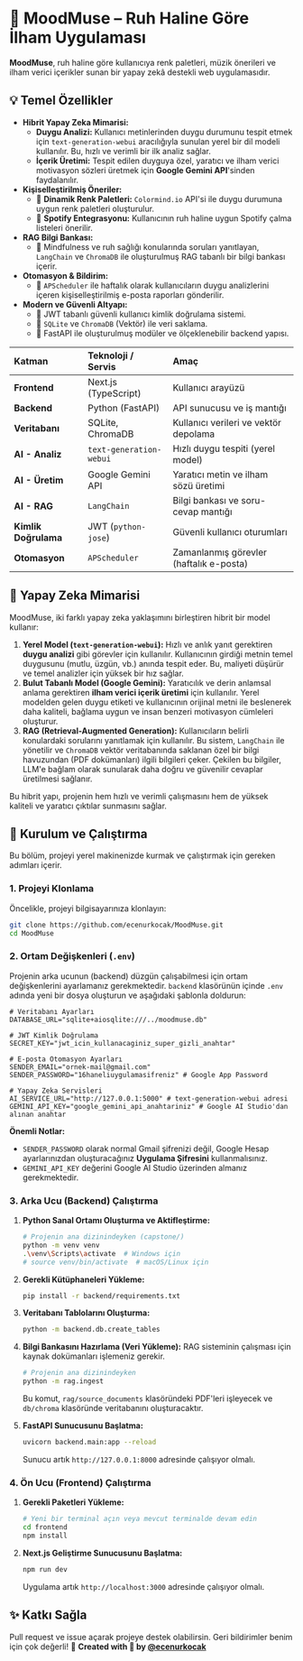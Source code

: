# 🎨 MoodMuse – Ruh Haline Göre İlham Uygulaması

**MoodMuse**, ruh haline göre kullanıcıya renk paletleri, müzik önerileri ve ilham verici içerikler sunan bir yapay zekâ destekli web uygulamasıdır.

## 💡 Temel Özellikler
- **Hibrit Yapay Zeka Mimarisi:**
    - **Duygu Analizi:** Kullanıcı metinlerinden duygu durumunu tespit etmek için `text-generation-webui` aracılığıyla sunulan yerel bir dil modeli kullanılır. Bu, hızlı ve verimli bir ilk analiz sağlar.
    - **İçerik Üretimi:** Tespit edilen duyguya özel, yaratıcı ve ilham verici motivasyon sözleri üretmek için **Google Gemini API**'sinden faydalanılır.
- **Kişiselleştirilmiş Öneriler:**
    - 🎨 **Dinamik Renk Paletleri:** `Colormind.io` API'si ile duygu durumuna uygun renk paletleri oluşturulur.
    - 🎵 **Spotify Entegrasyonu:** Kullanıcının ruh haline uygun Spotify çalma listeleri önerilir.
- **RAG Bilgi Bankası:**
    - 🧠 Mindfulness ve ruh sağlığı konularında soruları yanıtlayan, `LangChain` ve `ChromaDB` ile oluşturulmuş RAG tabanlı bir bilgi bankası içerir.
- **Otomasyon & Bildirim:**
    - 💌 `APScheduler` ile haftalık olarak kullanıcıların duygu analizlerini içeren kişiselleştirilmiş e-posta raporları gönderilir.
- **Modern ve Güvenli Altyapı:**
    - 🔐 JWT tabanlı güvenli kullanıcı kimlik doğrulama sistemi.
    - 💾 `SQLite` ve `ChromaDB` (Vektör) ile veri saklama.
    - 🧩 FastAPI ile oluşturulmuş modüler ve ölçeklenebilir backend yapısı.

| Katman | Teknoloji / Servis | Amaç |
| :--- | :--- | :--- |
| **Frontend** | Next.js (TypeScript) | Kullanıcı arayüzü |
| **Backend** | Python (FastAPI) | API sunucusu ve iş mantığı |
| **Veritabanı**| SQLite, ChromaDB | Kullanıcı verileri ve vektör depolama |
| **AI - Analiz** | `text-generation-webui` | Hızlı duygu tespiti (yerel model) |
| **AI - Üretim** | Google Gemini API | Yaratıcı metin ve ilham sözü üretimi |
| **AI - RAG** | `LangChain` | Bilgi bankası ve soru-cevap mantığı |
| **Kimlik Doğrulama** | JWT (`python-jose`) | Güvenli kullanıcı oturumları |
| **Otomasyon** | `APScheduler` | Zamanlanmış görevler (haftalık e-posta) |


## 🧠 Yapay Zeka Mimarisi

MoodMuse, iki farklı yapay zeka yaklaşımını birleştiren hibrit bir model kullanır:

1.  **Yerel Model (`text-generation-webui`):** Hızlı ve anlık yanıt gerektiren **duygu analizi** gibi görevler için kullanılır. Kullanıcının girdiği metnin temel duygusunu (mutlu, üzgün, vb.) anında tespit eder. Bu, maliyeti düşürür ve temel analizler için yüksek bir hız sağlar.
2.  **Bulut Tabanlı Model (Google Gemini):** Yaratıcılık ve derin anlamsal anlama gerektiren **ilham verici içerik üretimi** için kullanılır. Yerel modelden gelen duygu etiketi ve kullanıcının orijinal metni ile beslenerek daha kaliteli, bağlama uygun ve insan benzeri motivasyon cümleleri oluşturur.
3.  **RAG (Retrieval-Augmented Generation):** Kullanıcıların belirli konulardaki sorularını yanıtlamak için kullanılır. Bu sistem, `LangChain` ile yönetilir ve `ChromaDB` vektör veritabanında saklanan özel bir bilgi havuzundan (PDF dokümanları) ilgili bilgileri çeker. Çekilen bu bilgiler, LLM'e bağlam olarak sunularak daha doğru ve güvenilir cevaplar üretilmesi sağlanır.

Bu hibrit yapı, projenin hem hızlı ve verimli çalışmasını hem de yüksek kaliteli ve yaratıcı çıktılar sunmasını sağlar.

## 🚀 Kurulum ve Çalıştırma

Bu bölüm, projeyi yerel makinenizde kurmak ve çalıştırmak için gereken adımları içerir.

### **1. Projeyi Klonlama**

Öncelikle, projeyi bilgisayarınıza klonlayın:
```bash
git clone https://github.com/ecenurkocak/MoodMuse.git
cd MoodMuse
```

### **2. Ortam Değişkenleri (`.env`)**

Projenin arka ucunun (backend) düzgün çalışabilmesi için ortam değişkenlerini ayarlamanız gerekmektedir. `backend` klasörünün içinde `.env` adında yeni bir dosya oluşturun ve aşağıdaki şablonla doldurun:

```
# Veritabanı Ayarları
DATABASE_URL="sqlite+aiosqlite:///../moodmuse.db"

# JWT Kimlik Doğrulama
SECRET_KEY="jwt_icin_kullanacaginiz_super_gizli_anahtar"

# E-posta Otomasyon Ayarları
SENDER_EMAIL="ornek-mail@gmail.com"
SENDER_PASSWORD="16haneliuygulamasifreniz" # Google App Password

# Yapay Zeka Servisleri
AI_SERVICE_URL="http://127.0.0.1:5000" # text-generation-webui adresi
GEMINI_API_KEY="google_gemini_api_anahtariniz" # Google AI Studio'dan alınan anahtar
```
**Önemli Notlar:**
- `SENDER_PASSWORD` olarak normal Gmail şifrenizi değil, Google Hesap ayarlarınızdan oluşturacağınız **Uygulama Şifresini** kullanmalısınız.
- `GEMINI_API_KEY` değerini Google AI Studio üzerinden almanız gerekmektedir.

### **3. Arka Ucu (Backend) Çalıştırma**

1.  **Python Sanal Ortamı Oluşturma ve Aktifleştirme:**
    ```bash
    # Projenin ana dizinindeyken (capstone/)
    python -m venv venv
    .\venv\Scripts\activate  # Windows için
    # source venv/bin/activate  # macOS/Linux için
    ```

2.  **Gerekli Kütüphaneleri Yükleme:**
    ```bash
    pip install -r backend/requirements.txt
    ```

3.  **Veritabanı Tablolarını Oluşturma:**
    ```bash
    python -m backend.db.create_tables
    ```

4.  **Bilgi Bankasını Hazırlama (Veri Yükleme):**
    RAG sisteminin çalışması için kaynak dokümanları işlemeniz gerekir.
    ```bash
    # Projenin ana dizinindeyken
    python -m rag.ingest
    ```
    Bu komut, `rag/source_documents` klasöründeki PDF'leri işleyecek ve `db/chroma` klasöründe veritabanını oluşturacaktır.

5.  **FastAPI Sunucusunu Başlatma:**
    ```bash
    uvicorn backend.main:app --reload
    ```
    Sunucu artık `http://127.0.0.1:8000` adresinde çalışıyor olmalı.

### **4. Ön Ucu (Frontend) Çalıştırma**

1.  **Gerekli Paketleri Yükleme:**
    ```bash
    # Yeni bir terminal açın veya mevcut terminalde devam edin
    cd frontend
    npm install
    ```

2.  **Next.js Geliştirme Sunucusunu Başlatma:**
    ```bash
    npm run dev
    ```
    Uygulama artık `http://localhost:3000` adresinde çalışıyor olmalı.

## ✨ Katkı Sağla

Pull request ve issue açarak projeye destek olabilirsin.
Geri bildirimler benim için çok değerli! 💌
**Created with 💖 by [@ecenurkocak](https://github.com/ecenurkocak)**
